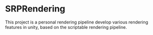 # SRPRendering
This project is a personal rendering pipeline develop various rendering features in unity, based on the scriptable rendering pipeline. 

